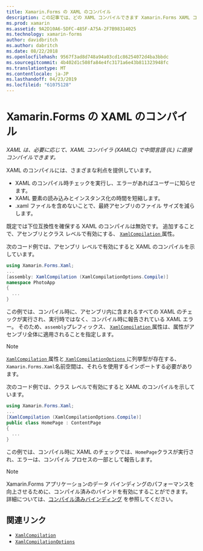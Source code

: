 ```yaml
---
title: Xamarin.Forms の XAML のコンパイル
description: この記事では、どの XAML コンパイルできます Xamarin.Forms XAML コンパイラ (XAMLC) で中間言語 (IL) に直接について説明します。
ms.prod: xamarin
ms.assetid: 9A2D10A6-5DFC-485F-A75A-2F7B98314025
ms.technology: xamarin-forms
author: davidbritch
ms.author: dabritch
ms.date: 08/22/2018
ms.openlocfilehash: 9567f3ad8d748a94a03cd1c86254072d4ba3bbdc
ms.sourcegitcommit: 4b402d1c508fa84e4fc3171a6e43b811323948fc
ms.translationtype: MT
ms.contentlocale: ja-JP
ms.lasthandoff: 04/23/2019
ms.locfileid: "61075128"
---
```

# <a name="xaml-compilation-in-xamarinforms"></a>Xamarin.Forms の XAML のコンパイル

_XAML は、必要に応じて、XAML コンパイラ (XAMLC) で中間言語 (IL) に直接コンパイルできます。_

XAML のコンパイルには、さまざまな利点を提供しています。

- XAML のコンパイル時チェックを実行し、エラーがあればユーザーに知らせます。
- XAML 要素の読み込みとインスタンス化の時間を短縮します。
- .xaml ファイルを含めないことで、最終アセンブリのファイル サイズを減らします。

既定では下位互換性を確保する XAML のコンパイルは無効です。 追加することで、アセンブリとクラス レベルで有効にする、 [ `XamlCompilation` ](xref:Xamarin.Forms.Xaml.XamlCompilationAttribute)属性。

次のコード例では、アセンブリ レベルで有効にすると XAML のコンパイルを示しています。

```csharp
using Xamarin.Forms.Xaml;
...
[assembly: XamlCompilation (XamlCompilationOptions.Compile)]
namespace PhotoApp
{
  ...
}
```

この例では、コンパイル時に、アセンブリ内に含まれるすべての XAML のチェックが実行され、実行時ではなく、コンパイル時に報告されている XAML エラー。 そのため、`assembly`プレフィックス、 [ `XamlCompilation` ](xref:Xamarin.Forms.Xaml.XamlCompilationAttribute)属性は、属性がアセンブリ全体に適用されることを指定します。

> [!NOTE]
> [ `XamlCompilation` ](xref:Xamarin.Forms.Xaml.XamlCompilationAttribute)属性と[ `XamlCompilationOptions` ](xref:Xamarin.Forms.Xaml.XamlCompilationOptions)に列挙型が存在する、`Xamarin.Forms.Xaml`名前空間は、それらを使用するインポートする必要があります。

次のコード例では、クラス レベルで有効にすると XAML のコンパイルを示しています。

```csharp
using Xamarin.Forms.Xaml;
...
[XamlCompilation (XamlCompilationOptions.Compile)]
public class HomePage : ContentPage
{
  ...
}
```

この例では、コンパイル時に XAML のチェックでは、`HomePage`クラスが実行され、エラーは、コンパイル プロセスの一部として報告します。

> [!NOTE]
> Xamarin.Forms アプリケーションのデータ バインディングのパフォーマンスを向上させるために、コンパイル済みのバインドを有効にすることができます。 詳細については、[コンパイル済みバインディング](~/xamarin-forms/app-fundamentals/data-binding/compiled-bindings.md) を参照してください。

## <a name="related-links"></a>関連リンク

- [`XamlCompilation`](xref:Xamarin.Forms.Xaml.XamlCompilationAttribute)
- [`XamlCompilationOptions`](xref:Xamarin.Forms.Xaml.XamlCompilationOptions)
